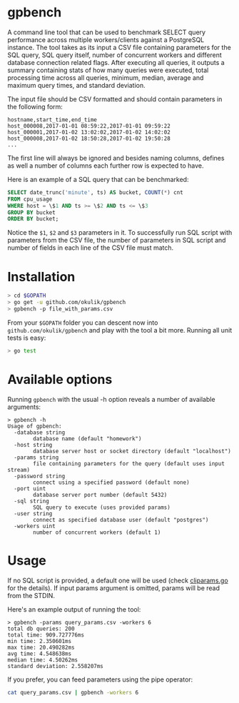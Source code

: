 # gpbench
A command line tool that can be used to benchmark SELECT query performance across multiple workers/clients against a PostgreSQL instance. The tool takes as its input a CSV file containing parameters for the SQL query, SQL query itself, number of concurrent workers and different database connection related flags. After executing all queries, it outputs a summary containing stats of how many queries were executed, total processing time across all queries, minimum, median, average and maximum query times, and standard deviation.

The input file should be CSV formatted and should contain parameters in the following form:

```
hostname,start_time,end_time
host_000008,2017-01-01 08:59:22,2017-01-01 09:59:22
host_000001,2017-01-02 13:02:02,2017-01-02 14:02:02
host_000008,2017-01-02 18:50:28,2017-01-02 19:50:28
...
```

The first line will always be ignored and besides naming columns, defines as well a number of columns each further row is expected to have.

Here is an example of a SQL query that can be benchmarked:

```sql
SELECT date_trunc('minute', ts) AS bucket, COUNT(*) cnt
FROM cpu_usage
WHERE host = \$1 AND ts >= \$2 AND ts <= \$3
GROUP BY bucket
ORDER BY bucket;
```

Notice the `$1`, `$2` and `$3` parameters in it. To successfully run SQL script with parameters from the CSV file, the number of parameters in SQL script and number of fields in each line of the CSV file must match.

# Installation
```bash
> cd $GOPATH
> go get -u github.com/okulik/gpbench
> gpbench -p file_with_params.csv
```

From your `$GOPATH` folder you can descent now into `github.com/okulik/gpbench` and play with the tool a bit more. Running all unit tests is easy:

```bash
> go test
```

# Available options
Running `gpbench` with the usual -h option reveals a number of available arguments:

```
> gpbench -h
Usage of gpbench:
  -database string
        database name (default "homework")
  -host string
        database server host or socket directory (default "localhost")
  -params string
        file containing parameters for the query (default uses input stream)
  -password string
        connect using a specified password (default none)
  -port uint
        database server port number (default 5432)
  -sql string
        SQL query to execute (uses provided params)
  -user string
        connect as specified database user (default "postgres")
  -workers uint
        number of concurrent workers (default 1)
```

# Usage

If no SQL script is provided, a default one will be used (check [cliparams.go](https://github.com/okulik/gpbench/blob/master/cliparams.go) for the details). If input params argument is omitted, params will be read from the STDIN.

Here's an example output of running the tool:

```
> gpbench -params query_params.csv -workers 6
total db queries: 200
total time: 909.727776ms
min time: 2.350601ms
max time: 20.490282ms
avg time: 4.548638ms
median time: 4.50262ms
standard deviation: 2.558207ms
```

If you prefer, you can feed parameters using the pipe operator:
```bash
cat query_params.csv | gpbench -workers 6
```
